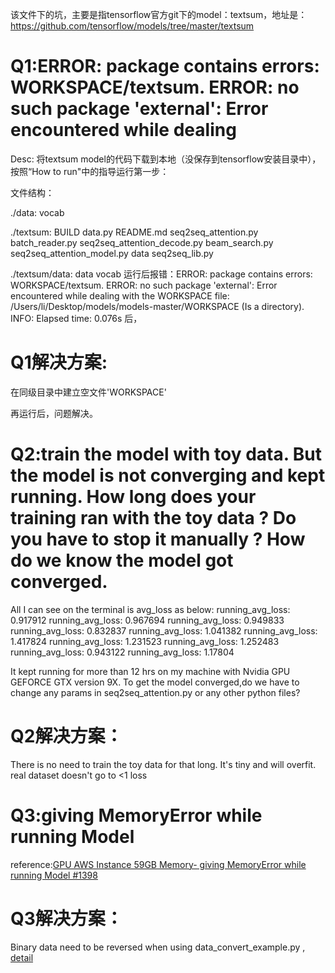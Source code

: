 该文件下的坑，主要是指tensorflow官方git下的model：textsum，地址是：https://github.com/tensorflow/models/tree/master/textsum

# Q1:ERROR: package contains errors: WORKSPACE/textsum. ERROR: no such package 'external': Error encountered while dealing
Desc:
将textsum model的代码下载到本地（没保存到tensorflow安装目录中），按照“How to run"中的指导运行第一步：

文件结构：

./data:
vocab

./textsum:
BUILD data.py
README.md seq2seq_attention.py
batch_reader.py seq2seq_attention_decode.py
beam_search.py seq2seq_attention_model.py
data seq2seq_lib.py

./textsum/data:
data vocab
运行后报错：ERROR: package contains errors: WORKSPACE/textsum. ERROR: no such package 'external': Error encountered while dealing with the WORKSPACE file: /Users/li/Desktop/models/models-master/WORKSPACE (Is a directory). INFO: Elapsed time: 0.076s
后，
# Q1解决方案:
在同级目录中建立空文件'WORKSPACE'

再运行后，问题解决。

#  Q2:train the model with toy data. But the model is not converging and kept running. How long does your training ran with the toy data ? Do you have to stop it manually ? How do we know the model got converged.

All I can see on the terminal is avg_loss as below:
running_avg_loss: 0.917912
running_avg_loss: 0.967694
running_avg_loss: 0.949833
running_avg_loss: 0.832837
running_avg_loss: 1.041382
running_avg_loss: 1.417824
running_avg_loss: 1.231523
running_avg_loss: 1.252483
running_avg_loss: 0.943122
running_avg_loss: 1.17804

It kept running for more than 12 hrs on my machine with Nvidia GPU GEFORCE GTX version 9X. To get the model converged,do we have to change any params in seq2seq_attention.py or any other python files?
 
# Q2解决方案：
There is no need to train the toy data for that long. It's tiny and will overfit. real dataset doesn't go to <1 loss

# Q3:giving MemoryError while running Model
reference:[GPU AWS Instance 59GB Memory- giving MemoryError while running Model #1398](https://github.com/tensorflow/models/issues/1398)
# Q3解决方案：
Binary data need to be reversed when using data_convert_example.py , [detail](https://github.com/tensorflow/models/pull/379/files)

